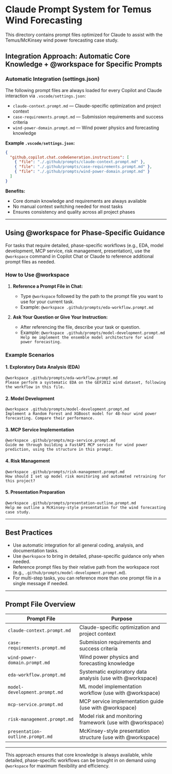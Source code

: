 # Claude Prompt System for Temus Wind Forecasting

This directory contains prompt files optimized for Claude to assist with the Temus/McKinsey wind power forecasting case study.

## Integration Approach: Automatic Core Knowledge + @workspace for Specific Prompts

### Automatic Integration (settings.json)

The following prompt files are always loaded for every Copilot and Claude interaction via `.vscode/settings.json`:

- `claude-context.prompt.md` — Claude-specific optimization and project context
- `case-requirements.prompt.md` — Submission requirements and success criteria
- `wind-power-domain.prompt.md` — Wind power physics and forecasting knowledge

**Example `.vscode/settings.json`:**

```json
{
  "github.copilot.chat.codeGeneration.instructions": [
    { "file": "./.github/prompts/claude-context.prompt.md" },
    { "file": "./.github/prompts/case-requirements.prompt.md" },
    { "file": "./.github/prompts/wind-power-domain.prompt.md" }
  ]
}
```

**Benefits:**
- Core domain knowledge and requirements are always available
- No manual context switching needed for most tasks
- Ensures consistency and quality across all project phases

---

## Using @workspace for Phase-Specific Guidance

For tasks that require detailed, phase-specific workflows (e.g., EDA, model development, MCP service, risk management, presentation), use the `@workspace` command in Copilot Chat or Claude to reference additional prompt files as needed.

### How to Use @workspace

1. **Reference a Prompt File in Chat:**
   - Type `@workspace` followed by the path to the prompt file you want to use for your current task.
   - Example: `@workspace .github/prompts/eda-workflow.prompt.md`

2. **Ask Your Question or Give Your Instruction:**
   - After referencing the file, describe your task or question.
   - Example: `@workspace .github/prompts/model-development.prompt.md
Help me implement the ensemble model architecture for wind power forecasting.`

### Example Scenarios

#### 1. Exploratory Data Analysis (EDA)
```
@workspace .github/prompts/eda-workflow.prompt.md
Please perform a systematic EDA on the GEF2012 wind dataset, following the workflow in this file.
```

#### 2. Model Development
```
@workspace .github/prompts/model-development.prompt.md
Implement a Random Forest and XGBoost model for 48-hour wind power forecasting. Compare their performance.
```

#### 3. MCP Service Implementation
```
@workspace .github/prompts/mcp-service.prompt.md
Guide me through building a FastAPI MCP service for wind power prediction, using the structure in this prompt.
```

#### 4. Risk Management
```
@workspace .github/prompts/risk-management.prompt.md
How should I set up model risk monitoring and automated retraining for this project?
```

#### 5. Presentation Preparation
```
@workspace .github/prompts/presentation-outline.prompt.md
Help me outline a McKinsey-style presentation for the wind forecasting case study.
```

---

## Best Practices

- Use automatic integration for all general coding, analysis, and documentation tasks.
- Use `@workspace` to bring in detailed, phase-specific guidance only when needed.
- Reference prompt files by their relative path from the workspace root (e.g., `.github/prompts/model-development.prompt.md`).
- For multi-step tasks, you can reference more than one prompt file in a single message if needed.

---

## Prompt File Overview

| Prompt File | Purpose |
|-------------|---------|
| `claude-context.prompt.md` | Claude-specific optimization and project context |
| `case-requirements.prompt.md` | Submission requirements and success criteria |
| `wind-power-domain.prompt.md` | Wind power physics and forecasting knowledge |
| `eda-workflow.prompt.md` | Systematic exploratory data analysis (use with @workspace) |
| `model-development.prompt.md` | ML model implementation workflow (use with @workspace) |
| `mcp-service.prompt.md` | MCP service implementation guide (use with @workspace) |
| `risk-management.prompt.md` | Model risk and monitoring framework (use with @workspace) |
| `presentation-outline.prompt.md` | McKinsey-style presentation structure (use with @workspace) |

---

This approach ensures that core knowledge is always available, while detailed, phase-specific workflows can be brought in on demand using `@workspace` for maximum flexibility and efficiency.
